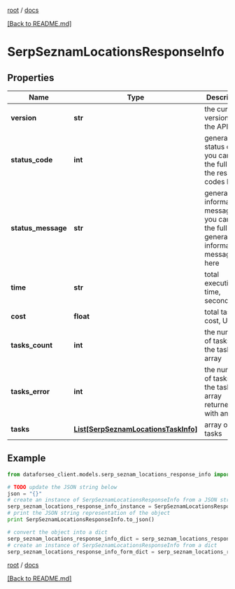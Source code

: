 [root](./../ "root") / [docs](./ "docs")

[[Back to README.md]](./../README.md "[Back to README.md]")

# SerpSeznamLocationsResponseInfo

## Properties

Name | Type | Description | Notes
------------ | ------------- | ------------- | -------------
**version** | **str** | the current version of the API | [optional]
**status_code** | **int** | general status code you can find the full list of the response codes here | [optional]
**status_message** | **str** | general informational message you can find the full list of general informational messages here | [optional]
**time** | **str** | total execution time, seconds | [optional]
**cost** | **float** | total tasks cost, USD | [optional]
**tasks_count** | **int** | the number of tasks in the tasks array | [optional]
**tasks_error** | **int** | the number of tasks in the tasks array returned with an error | [optional]
**tasks** | [**List[SerpSeznamLocationsTaskInfo]**](SerpSeznamLocationsTaskInfo.md) | array of tasks | [optional]

## Example

```python
from dataforseo_client.models.serp_seznam_locations_response_info import SerpSeznamLocationsResponseInfo

# TODO update the JSON string below
json = "{}"
# create an instance of SerpSeznamLocationsResponseInfo from a JSON string
serp_seznam_locations_response_info_instance = SerpSeznamLocationsResponseInfo.from_json(json)
# print the JSON string representation of the object
print SerpSeznamLocationsResponseInfo.to_json()

# convert the object into a dict
serp_seznam_locations_response_info_dict = serp_seznam_locations_response_info_instance.to_dict()
# create an instance of SerpSeznamLocationsResponseInfo from a dict
serp_seznam_locations_response_info_form_dict = serp_seznam_locations_response_info.from_dict(serp_seznam_locations_response_info_dict)
```

  

[root](./../ "root") / [docs](./ "docs")

[[Back to README.md]](./../README.md "[Back to README.md]")
